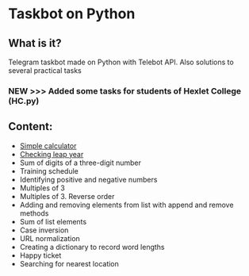 # Taskbot on Python
## What is it?
Telegram taskbot made on Python with Telebot API.
Also solutions to several practical tasks

### NEW >>> Added some tasks for students of Hexlet College (HC.py)
## Content:
- <a href="https://github.com/xelvhk/python-tasks-taskbot/blob/main/1%20-%20Calculator.py">Simple calculator</a>
- <a href="https://github.com/xelvhk/python-tasks-taskbot/blob/main/2%20-%20Leap%20year.py">Checking leap year</a>
- Sum of digits of a three-digit number
- Training schedule
- Identifying positive and negative numbers
- Multiples of 3
- Multiples of 3. Reverse order
- Adding and removing elements from list with append and remove methods
- Sum of list elements
- Case inversion
- URL normalization
- Сreating a dictionary to record word lengths
- Happy ticket
- Searching for nearest location
